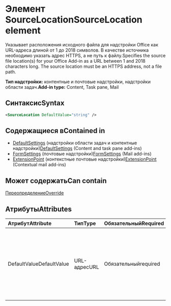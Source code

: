# <a name="sourcelocation-element"></a><span data-ttu-id="03887-101">Элемент SourceLocation</span><span class="sxs-lookup"><span data-stu-id="03887-101">SourceLocation element</span></span>

<span data-ttu-id="03887-p101">Указывает расположения исходного файла для надстройки Office как URL-адреса длиной от 1 до 2018 символов. В качестве источника необходимо указать адрес HTTPS, а не путь к файлу.</span><span class="sxs-lookup"><span data-stu-id="03887-p101">Specifies the source file location(s) for your Office Add-in as a URL between 1 and 2018 characters long. The source location must be an HTTPS address, not a file path.</span></span>

<span data-ttu-id="03887-104">**Тип надстройки:** контентные и почтовые надстройки, надстройки области задач.</span><span class="sxs-lookup"><span data-stu-id="03887-104">**Add-in type:** Content, Task pane, Mail</span></span>

## <a name="syntax"></a><span data-ttu-id="03887-105">Синтаксис</span><span class="sxs-lookup"><span data-stu-id="03887-105">Syntax</span></span>

```XML
<SourceLocation DefaultValue="string" />
```

## <a name="contained-in"></a><span data-ttu-id="03887-106">Содержащиеся в</span><span class="sxs-lookup"><span data-stu-id="03887-106">Contained in</span></span>

- <span data-ttu-id="03887-107">[DefaultSettings](defaultsettings.md) (надстройки области задач и контентные надстройки)</span><span class="sxs-lookup"><span data-stu-id="03887-107">[DefaultSettings](defaultsettings.md) (Content and task pane add-ins)</span></span>
- <span data-ttu-id="03887-108">[FormSettings](formsettings.md) (почтовые надстройки)</span><span class="sxs-lookup"><span data-stu-id="03887-108">[FormSettings](formsettings.md) (Mail add-ins)</span></span>
- <span data-ttu-id="03887-109">[ExtensionPoint](extensionpoint.md) (контекстные почтовые надстройки)</span><span class="sxs-lookup"><span data-stu-id="03887-109">[ExtensionPoint](extensionpoint.md) (Contextual mail add-ins)</span></span>

## <a name="can-contain"></a><span data-ttu-id="03887-110">Может содержать</span><span class="sxs-lookup"><span data-stu-id="03887-110">Can contain</span></span>

[<span data-ttu-id="03887-111">Переопределение</span><span class="sxs-lookup"><span data-stu-id="03887-111">Override</span></span>](override.md)

## <a name="attributes"></a><span data-ttu-id="03887-112">Атрибуты</span><span class="sxs-lookup"><span data-stu-id="03887-112">Attributes</span></span>

|<span data-ttu-id="03887-113">**Атрибут**</span><span class="sxs-lookup"><span data-stu-id="03887-113">**Attribute**</span></span>|<span data-ttu-id="03887-114">**Тип**</span><span class="sxs-lookup"><span data-stu-id="03887-114">**Type**</span></span>|<span data-ttu-id="03887-115">**Обязательный**</span><span class="sxs-lookup"><span data-stu-id="03887-115">**Required**</span></span>|<span data-ttu-id="03887-116">**Описание**</span><span class="sxs-lookup"><span data-stu-id="03887-116">**Description**</span></span>|
|:-----|:-----|:-----|:-----|
|<span data-ttu-id="03887-117">DefaultValue</span><span class="sxs-lookup"><span data-stu-id="03887-117">DefaultValue</span></span>|<span data-ttu-id="03887-118">URL-адрес</span><span class="sxs-lookup"><span data-stu-id="03887-118">URL</span></span>|<span data-ttu-id="03887-119">Обязательный</span><span class="sxs-lookup"><span data-stu-id="03887-119">required</span></span>|<span data-ttu-id="03887-120">Задает значение этого параметра по умолчанию для языкового стандарта, указанного в элементе [DefaultLocale](defaultlocale.md).</span><span class="sxs-lookup"><span data-stu-id="03887-120">Specifies the default value for this setting for the locale specified in the [DefaultLocale](defaultlocale.md) element.</span></span>|
